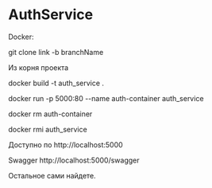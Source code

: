 # AuthService


Docker:

git clone link -b branchName

Из корня проекта

docker build -t auth_service .

docker run -p 5000:80 --name auth-container auth_service

docker rm auth-container

docker rmi auth_service

Доступно по http://localhost:5000

Swagger http://localhost:5000/swagger

Остальное сами найдете.
